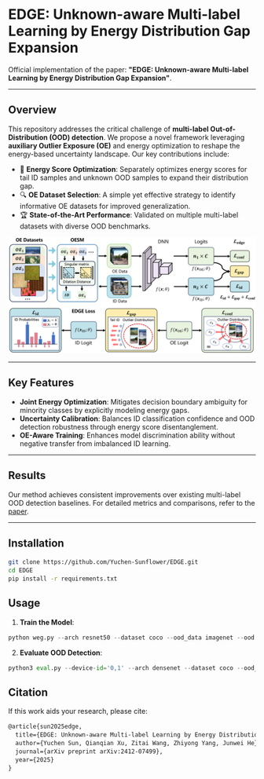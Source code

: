 # EDGE: Unknown-aware Multi-label Learning by Energy Distribution Gap Expansion

Official implementation of the paper: **"EDGE: Unknown-aware Multi-label Learning by Energy Distribution Gap Expansion"**.

---

## Overview

This repository addresses the critical challenge of **multi-label Out-of-Distribution (OOD) detection**. We propose a novel framework leveraging **auxiliary Outlier Exposure (OE)** and energy optimization to reshape the energy-based uncertainty landscape. Our key contributions include:

- 🚀 **Energy Score Optimization**: Separately optimizes energy scores for tail ID samples and unknown OOD samples to expand their distribution gap.
- 🔍 **OE Dataset Selection**: A simple yet effective strategy to identify informative OE datasets for improved generalization.
- 🏆 **State-of-the-Art Performance**: Validated on multiple multi-label datasets with diverse OOD benchmarks.

![Framework](overview.png) <!-- Add a diagram if available -->

---

## Key Features

- **Joint Energy Optimization**: Mitigates decision boundary ambiguity for minority classes by explicitly modeling energy gaps.
- **Uncertainty Calibration**: Balances ID classification confidence and OOD detection robustness through energy score disentanglement.
- **OE-Aware Training**: Enhances model discrimination ability without negative transfer from imbalanced ID learning.

---

## Results

Our method achieves consistent improvements over existing multi-label OOD detection baselines. For detailed metrics and comparisons, refer to the [paper](https://arxiv.org/abs/2412.07499).

---

## Installation

```bash
git clone https://github.com/Yuchen-Sunflower/EDGE.git
cd EDGE
pip install -r requirements.txt
```

## Usage

1. **Train the Model**:

```python
python weg.py --arch resnet50 --dataset coco --ood_data imagenet --ood energy --method sum --batch_size=128 –oe_batch_size 128 --start_epoch 50 --n_epoch 100 --l_rate=1e-1 --opt=sgd –alpha 1 --energy_beta 1e-1 --k 32 --m 0 --device-id='0,1'
```

2. **Evaluate OOD Detection**:

```python
python3 eval.py --device-id='0,1' --arch densenet --dataset coco --ood_data imagenet --ood energy --method sum –score joint
```

## Citation

If this work aids your research, please cite:

```tex
@article{sun2025edge,
  title={EDGE: Unknown-aware Multi-label Learning by Energy Distribution Gap Expansion},
  author={Yuchen Sun, Qianqian Xu, Zitai Wang, Zhiyong Yang, Junwei He},
  journal={arXiv preprint arXiv:2412-07499},
  year={2025}
}
```
